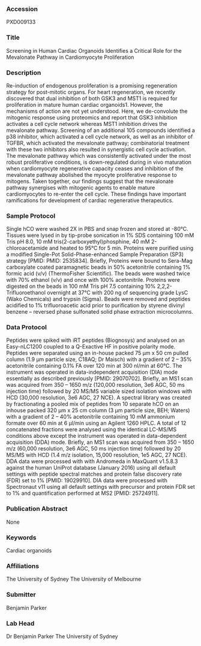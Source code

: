 ### Accession
PXD009133

### Title
Screening in Human Cardiac Organoids Identifies a Critical Role for the Mevalonate Pathway in Cardiomyocyte Proliferation

### Description
Re-induction of endogenous proliferation is a promising regeneration strategy for post-mitotic organs. For heart regeneration, we recently discovered that dual inhibition of both GSK3 and MST1 is required for proliferation in mature human cardiac organoids1. However, the mechanisms of action are not yet understood. Here, we de-convolute the mitogenic response using proteomics and report that GSK3 inhibition activates a cell cycle network whereas MST1 inhibition drives the mevalonate pathway. Screening of an additional 105 compounds identified a p38 inhibitor, which activated a cell cycle network, as well as an inhibitor of TGFBR, which activated the mevalonate pathway; combinatorial treatment with these two inhibitors also resulted in synergistic cell cycle activation. The mevalonate pathway which was consistently activated under the most robust proliferative conditions, is down-regulated during in vivo maturation when cardiomyocyte regenerative capacity ceases and inhibition of the mevalonate pathway abolished the myocyte proliferative response to mitogens. Taken together, our findings suggest that the mevalonate pathway synergises with mitogenic agents to enable mature cardiomyocytes to re-enter the cell cycle. These findings have important ramifications for development of cardiac regenerative therapeutics.

### Sample Protocol
Single hCO were washed 2X in PBS and snap frozen and stored at -80°C. Tissues were lysed in by tip-probe sonication in 1% SDS containing 100 mM Tris pH 8.0, 10 mM tris(2-carboxyethyl)phosphine, 40 mM 2-chloroacetamide and heated to 95°C for 5 min. Proteins were purified using a modified Single-Pot Solid-Phase-enhanced Sample Preparation (SP3) strategy [PMID: PMID: 2535834]. Briefly, Proteins were bound to Sera-Mag carboxylate coated paramagnetic beads in 50% acetonitrile containing 1% formic acid (v/v) (ThermoFisher Scientific). The beads were washed twice with 70% ethanol (v/v) and once with 100% acetonitrile. Proteins were digested on the beads in 100 mM Tris pH 7.5 containing 10% 2,2,2-Trifluoroethanol overnight at 37°C with 200 ng of sequencing grade LysC (Wako Chemicals) and trypsin (Sigma). Beads were removed and peptides acidified to 1% trifluoroacetic acid prior to purification by styrene divinyl benzene – reversed phase sulfonated solid phase extraction microcolumns.

### Data Protocol
Peptides were spiked with iRT peptides (Biognosys) and analysed on an Easy-nLC1200 coupled to a Q-Exactive HF in positive polarity mode. Peptides were separated using an in-house packed 75 μm x 50 cm pulled column (1.9 μm particle size, C18AQ; Dr Maisch) with a gradient of 2 – 35% acetonitrile containing 0.1% FA over 120 min at 300 nl/min at 60°C. The instrument was operated in data-independent acquisition (DIA) mode essentially as described previously [PMID: 29070702]. Briefly, an MS1 scan was acquired from 350 – 1650 m/z (120,000 resolution, 3e6 AGC, 50 ms injection time) followed by 20 MS/MS variable sized isolation windows with HCD (30,000 resolution, 3e6 AGC, 27 NCE). A spectral library was created by fractionating a pooled mix of peptides from 10 separate hCO on an inhouse packed 320 μm x 25 cm column (3 μm particle size, BEH; Waters) with a gradient of 2 – 40% acetonitrile containing 10 mM ammonium formate over 60 min at 6 μl/min using an Agilent 1260 HPLC. A total of 12 concatenated fractions were analysed using the identical LC-MS/MS conditions above except the instrument was operated in data-dependent acquisition (DDA) mode. Briefly, an MS1 scan was acquired from 350 – 1650 m/z (60,000 resolution, 3e6 AGC, 50 ms injection time) followed by 20 MS/MS with HCD (1.4 m/z isolation, 15,000 resolution, 1e5 AGC, 27 NCE). DDA data were processed with with Andromeda in MaxQuant v1.5.8.3 against the human UniProt database (January 2016) using all default settings with peptide spectral matches and protein false discovery rate (FDR) set to 1% [PMID: 19029910]. DIA data were processed with Spectronaut v11 using all default settings with precursor and protein FDR set to 1% and quantification performed at MS2 [PMID: 25724911].

### Publication Abstract
None

### Keywords
Cardiac organoids

### Affiliations
The University of Sydney
The University of Melbourne

### Submitter
Benjamin Parker

### Lab Head
Dr Benjamin Parker
The University of Sydney


